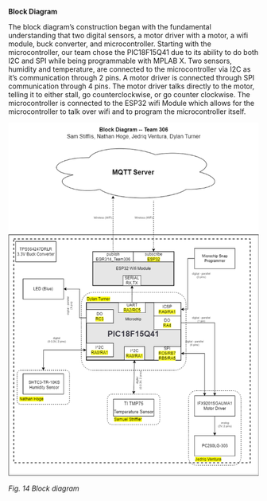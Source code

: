 **Block Diagram**

The block diagram’s construction began with the fundamental understanding that two digital sensors, a motor driver with a motor, a wifi module, buck converter, and microcontroller. Starting with the microcontroller, our team chose the PIC18F15Q41 due to its ability to do both I2C and SPI while being programmable with MPLAB X. Two sensors, humidity and temperature, are connected to the microcontroller via I2C as it’s communication through 2 pins. A motor driver is connected through SPI communication through 4 pins. The motor driver talks directly to the motor, telling it to either stall, go counterclockwise, or go counter clockwise. The microcontroller is connected to the ESP32 wifi Module which allows for the microcontroller to talk over wifi and to program the microcontroller itself. 



<img src="photosandvideos/updated_block_diagram_314.png">

*Fig. 14  Block diagram*

